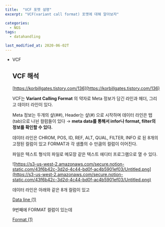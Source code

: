```yaml
---
title:  "VCF 포멧 설명"
excerpt: "VCF(variant call format) 포멧에 대해 알아보자"

categories:
  - NGS
tags:
  - datahandling

last_modified_at: 2020-06-02T
---
```

- VCF
    
    ## VCF 해석
    
    [https://korbillgates.tistory.com/136](https://korbillgates.tistory.com/136)
    
    VCF는 **Variant Calling Format** 의 약자로 Meta 정보가 담긴 라인과 헤더, 그리고 데이터 라인이 있다.
    
    Meta 정보는 두개의 샾(##), Header는 샾(#) 으로 시작하며 데이터 라인은 탭(tab)으로 나뉜 컬럼들이 있다 → **meta data를 통해서 infor나 format, filter의 정보를 확인할 수 있다.**
    
    데이터 라인은 CHROM, POS, ID, REF, ALT, QUAL, FILTER, INFO 로 된 8개의 고정된 컬럼이 있고 FORMAT과 각 샘플의 수 만큼의 컬럼이 이어진다.
    
    파일은 텍스트 형식의 파일로 메모장 같은 텍스트 에디터 프로그램으로 열 수 있다.
    
    ![https://s3-us-west-2.amazonaws.com/secure.notion-static.com/43f6b42c-3d2d-4c44-bd0f-ac4b5901ef03/Untitled.png](https://s3-us-west-2.amazonaws.com/secure.notion-static.com/43f6b42c-3d2d-4c44-bd0f-ac4b5901ef03/Untitled.png)
    
    데이터 라인은 아래와 같은 8개 컬럼이 있고
    
    [Data line (1)](https://www.notion.so/15826e799d6d44e7a8316364c6a06991)
    
    9번째에 FORMAT 컬럼이 있는데
    
    [Format (1)](https://www.notion.so/510e00dcce9c42949d9ccb75e01bdffd)